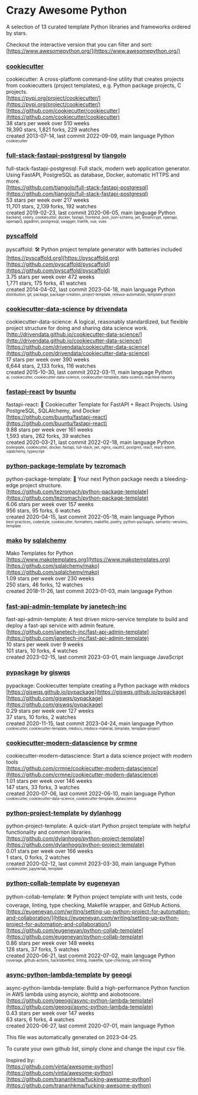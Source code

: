 # Crazy Awesome Python
A selection of 13 curated template Python libraries and frameworks ordered by stars.  

Checkout the interactive version that you can filter and sort: 
[https://www.awesomepython.org/](https://www.awesomepython.org/)  


### [cookiecutter](https://github.com/cookiecutter/cookiecutter)  
cookiecutter: A cross-platform command-line utility that creates projects from cookiecutters (project templates), e.g. Python package projects, C projects.  
[https://pypi.org/project/cookiecutter/](https://pypi.org/project/cookiecutter/)  
[https://github.com/cookiecutter/cookiecutter](https://github.com/cookiecutter/cookiecutter)  
38 stars per week over 510 weeks  
19,390 stars, 1,821 forks, 229 watches  
created 2013-07-14, last commit 2022-09-09, main language Python  
<sub><sup>cookiecutter</sup></sub>


### [full-stack-fastapi-postgresql](https://github.com/tiangolo/full-stack-fastapi-postgresql) by [tiangolo](https://github.com/tiangolo)  
full-stack-fastapi-postgresql: Full stack, modern web application generator. Using FastAPI, PostgreSQL as database, Docker, automatic HTTPS and more.  
[https://github.com/tiangolo/full-stack-fastapi-postgresql](https://github.com/tiangolo/full-stack-fastapi-postgresql)  
53 stars per week over 217 weeks  
11,701 stars, 2,139 forks, 192 watches  
created 2019-02-23, last commit 2020-06-05, main language Python  
<sub><sup>backend, celery, cookiecutter, docker, fastapi, frontend, json, json-schema, jwt, letsencrypt, openapi, openapi3, pgadmin, postgresql, swagger, traefik, vue, vuex</sup></sub>


### [pyscaffold](https://github.com/pyscaffold/pyscaffold)  
pyscaffold: 🛠 Python project template generator with batteries included  
[https://pyscaffold.org](https://pyscaffold.org)  
[https://github.com/pyscaffold/pyscaffold](https://github.com/pyscaffold/pyscaffold)  
3.75 stars per week over 472 weeks  
1,771 stars, 175 forks, 41 watches  
created 2014-04-02, last commit 2023-04-18, main language Python  
<sub><sup>distribution, git, package, package-creation, project-template, release-automation, template-project</sup></sub>


### [cookiecutter-data-science](https://github.com/drivendata/cookiecutter-data-science) by [drivendata](https://github.com/drivendata)  
cookiecutter-data-science: A logical, reasonably standardized, but flexible project structure for doing and sharing data science work.  
[http://drivendata.github.io/cookiecutter-data-science/](http://drivendata.github.io/cookiecutter-data-science/)  
[https://github.com/drivendata/cookiecutter-data-science](https://github.com/drivendata/cookiecutter-data-science)  
17 stars per week over 390 weeks  
6,644 stars, 2,133 forks, 116 watches  
created 2015-10-30, last commit 2022-03-11, main language Python  
<sub><sup>ai, cookiecutter, cookiecutter-data-science, cookiecutter-template, data-science, machine-learning</sup></sub>


### [fastapi-react](https://github.com/buuntu/fastapi-react) by [buuntu](https://github.com/buuntu)  
fastapi-react: 🚀   Cookiecutter Template for FastAPI + React Projects.  Using PostgreSQL, SQLAlchemy, and Docker  
[https://github.com/buuntu/fastapi-react](https://github.com/buuntu/fastapi-react)  
9.88 stars per week over 161 weeks  
1,593 stars, 262 forks, 39 watches  
created 2020-03-21, last commit 2022-02-18, main language Python  
<sub><sup>boilerplate, cookiecutter, docker, fastapi, full-stack, jwt, nginx, oauth2, postgres, react, react-admin, sqlalchemy, typescript</sup></sub>


### [python-package-template](https://github.com/tezromach/python-package-template) by [tezromach](https://github.com/tezromach)  
python-package-template: 🚀 Your next Python package needs a bleeding-edge project structure.  
[https://github.com/tezromach/python-package-template](https://github.com/tezromach/python-package-template)  
6.06 stars per week over 157 weeks  
956 stars, 95 forks, 6 watches  
created 2020-04-15, last commit 2022-05-18, main language Python  
<sub><sup>best-practices, codestyle, cookiecutter, formatters, makefile, poetry, python-packages, semantic-versions, template</sup></sub>


### [mako](https://github.com/sqlalchemy/mako) by [sqlalchemy](https://github.com/sqlalchemy)  
Mako Templates for Python  
[https://www.makotemplates.org](https://www.makotemplates.org)  
[https://github.com/sqlalchemy/mako](https://github.com/sqlalchemy/mako)  
1.09 stars per week over 230 weeks  
250 stars, 46 forks, 12 watches  
created 2018-11-26, last commit 2023-01-03, main language Python  


### [fast-api-admin-template](https://github.com/janetech-inc/fast-api-admin-template) by [janetech-inc](https://github.com/janetech-inc)  
fast-api-admin-template:  A test driven micro-service template to build and deploy a fast-api service with admin feature.  
[https://github.com/janetech-inc/fast-api-admin-template](https://github.com/janetech-inc/fast-api-admin-template)  
10 stars per week over 9 weeks  
101 stars, 10 forks, 4 watches  
created 2023-02-15, last commit 2023-03-01, main language JavaScript  


### [pypackage](https://github.com/giswqs/pypackage) by [giswqs](https://github.com/giswqs)  
pypackage: Cookiecutter template creating a Python package with mkdocs  
[https://giswqs.github.io/pypackage](https://giswqs.github.io/pypackage)  
[https://github.com/giswqs/pypackage](https://github.com/giswqs/pypackage)  
0.29 stars per week over 127 weeks  
37 stars, 10 forks, 2 watches  
created 2020-11-15, last commit 2023-04-24, main language Python  
<sub><sup>cookiecutter, cookiecutter-template, mkdocs, mkdocs-material, template, template-project</sup></sub>


### [cookiecutter-modern-datascience](https://github.com/crmne/cookiecutter-modern-datascience) by [crmne](https://github.com/crmne)  
cookiecutter-modern-datascience: Start a data science project with modern tools  
[https://github.com/crmne/cookiecutter-modern-datascience](https://github.com/crmne/cookiecutter-modern-datascience)  
1.01 stars per week over 146 weeks  
147 stars, 33 forks, 3 watches  
created 2020-07-06, last commit 2022-06-10, main language Python  
<sub><sup>cookiecutter, cookiecutter-data-science, cookiecutter-template, datascience</sup></sub>


### [python-project-template](https://github.com/dylanhogg/python-project-template) by [dylanhogg](https://github.com/dylanhogg)  
python-project-template: A quick-start Python project template with helpful functionality and common libraries.  
[https://github.com/dylanhogg/python-project-template](https://github.com/dylanhogg/python-project-template)  
0.01 stars per week over 166 weeks  
1 stars, 0 forks, 2 watches  
created 2020-02-12, last commit 2023-03-30, main language Python  
<sub><sup>cookiecutter, jupyterlab, template</sup></sub>


### [python-collab-template](https://github.com/eugeneyan/python-collab-template) by [eugeneyan](https://github.com/eugeneyan)  
python-collab-template: 🛠 Python project template with unit tests, code coverage, linting, type checking, Makefile wrapper, and GitHub Actions.  
[https://eugeneyan.com/writing/setting-up-python-project-for-automation-and-collaboration/](https://eugeneyan.com/writing/setting-up-python-project-for-automation-and-collaboration/)  
[https://github.com/eugeneyan/python-collab-template](https://github.com/eugeneyan/python-collab-template)  
0.86 stars per week over 148 weeks  
128 stars, 37 forks, 5 watches  
created 2020-06-21, last commit 2022-07-02, main language Python  
<sub><sup>coverage, github-actions, hacktoberfest, linting, makefile, type-checking, unit-testing</sup></sub>


### [async-python-lambda-template](https://github.com/geeogi/async-python-lambda-template) by [geeogi](https://github.com/geeogi)  
async-python-lambda-template: Build a high-performance Python function in AWS lambda using asyncio, aiohttp and aiobotocore.  
[https://github.com/geeogi/async-python-lambda-template](https://github.com/geeogi/async-python-lambda-template)  
0.43 stars per week over 147 weeks  
63 stars, 6 forks, 4 watches  
created 2020-06-27, last commit 2020-07-01, main language Python  


This file was automatically generated on 2023-04-25.  

To curate your own github list, simply clone and change the input csv file.  

Inspired by:  
[https://github.com/vinta/awesome-python](https://github.com/vinta/awesome-python)  
[https://github.com/trananhkma/fucking-awesome-python](https://github.com/trananhkma/fucking-awesome-python)  